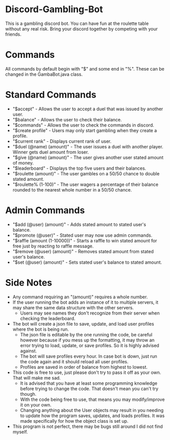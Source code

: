 # Discord-Gambling-Bot
This is a gambling discord bot. You can have fun at the roulette table without any real risk. Bring your discord together by competing with your friends.

# Commands

All commands by default begin with "$" and some end in "%". These can be changed in the GambaBot.java class.

# Standard Commands
- "$accept" - Allows the user to accept a duel that was issued by another user.
- "$balance" - Allows the user to check their balance.
- "$commands" - Allows the user to check the commands in discord.
- "$create profile" - Users may only start gambling when they create a profile.
- "$current rank" - Displays current rank of user.
- "$duel (@name) (amount)" - The user issues a duel with another player. Winner gets duel amount from loser.
- "$give (@name) (amount)" - The user gives another user stated amount of money.
- "$leaderboard" - Displays the top five users and their balances.
- "$roulette (amount)" - The user gambles on a 50/50 chance to double stated amount.
- "$roulette% (1-100)" - The user wagers a percentage of their balance rounded to the nearest whole number in a 50/50 chance.

# Admin Commands
- "$add (@user) (amount)" - Adds stated amount to stated user's balance.
- "$promote (@user)" - Stated user may now use admin commands.
- "$raffle (amount (1-10000))" - Starts a raffle to win stated amount for free just by reacting to raffle message.
- "$remove (@user) (amount)" - Removes stated amount from stated user's balance.
- "$set (@user) (amount)" - Sets stated user's balance to stated amount.

# Side Notes
- Any command requiring an "(amount)" requires a whole number.
- If the user running the bot adds an instance of it to multiple servers, it may share the same data structure with the other servers.
    - Users may see names they don't recognize from their server when checking the leaderboard.
- The bot will create a json file to save, update, and load user profiles where the bot is being run.
    - The json file is editable by the one running the code, be careful however because if you mess up the formatting, it may throw an error trying to load,              update, or save profiles. So it is highly advised against.
    - The bot will save profiles every hour. In case bot is down, just run the code again and it should reload all user profiles.
    - Profiles are saved in order of balance from highest to lowest.
- This code is free to use, just please don't try to pass it off as your own. That will make me sad.
    - It is advised that you have at least some programming knowledge before trying to change the code. That doesn't mean you can't try though.
    - With the code being free to use, that means you may modify/improve it on your own.
    - Changing anything about the User objects may result in you needing to update how the program saves, updates, and loads profiles. It was made specifically for       how the object class is set up.
- This program is not perfect, there may be bugs still around I did not find myself.
